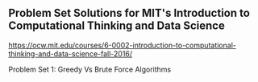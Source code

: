 ## Problem Set Solutions for MIT's Introduction to Computational Thinking and Data Science
https://ocw.mit.edu/courses/6-0002-introduction-to-computational-thinking-and-data-science-fall-2016/

Problem Set 1: Greedy Vs Brute Force Algorithms
